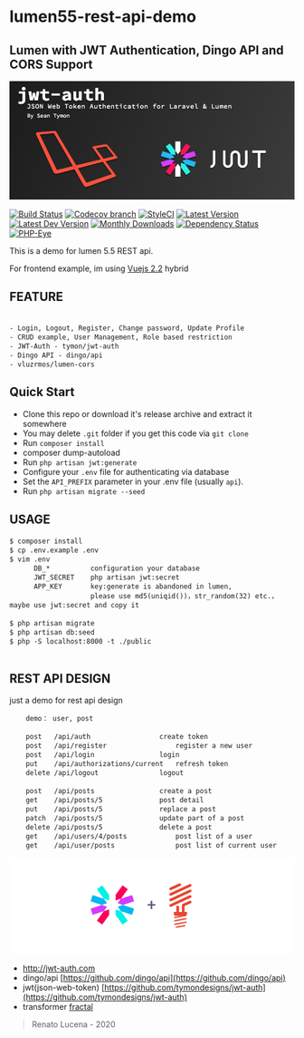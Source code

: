 # lumen55-rest-api-demo
## Lumen with JWT Authentication, Dingo API and CORS Support

![jwt-auth-banner](jwt.png)

[![Build Status](http://img.shields.io/travis/tymondesigns/jwt-auth/master.svg?style=flat-square)](https://travis-ci.org/tymondesigns/jwt-auth)
[![Codecov branch](https://img.shields.io/codecov/c/github/tymondesigns/jwt-auth/develop.svg?style=flat-square)](https://codecov.io/github/tymondesigns/jwt-auth)
[![StyleCI](https://styleci.io/repos/23680678/shield?style=flat-square)](https://styleci.io/repos/23680678)
[![Latest Version](http://img.shields.io/packagist/v/tymon/jwt-auth.svg?style=flat-square)](https://packagist.org/packages/tymon/jwt-auth)
[![Latest Dev Version](https://img.shields.io/packagist/vpre/tymon/jwt-auth.svg?style=flat-square)](https://packagist.org/packages/tymon/jwt-auth#dev-develop)
[![Monthly Downloads](https://img.shields.io/packagist/dm/tymon/jwt-auth.svg?style=flat-square)](https://packagist.org/packages/tymon/jwt-auth)
[![Dependency Status](https://www.versioneye.com/php/tymon:jwt-auth/dev-develop/badge?style=flat-square)](https://www.versioneye.com/php/tymon:jwt-auth/dev-develop)
[![PHP-Eye](https://php-eye.com/badge/tymon/jwt-auth/tested.svg?style=flat-square)](https://php-eye.com/package/tymon/jwt-auth)

This is a demo for lumen 5.5 REST api. 

For frontend example, im using [Vuejs 2.2](https://github.com/chrissetyawan/vuejs2-hybrid/) hybrid

## FEATURE

```

- Login, Logout, Register, Change password, Update Profile
- CRUD example, User Management, Role based restriction
- JWT-Auth - tymon/jwt-auth
- Dingo API - dingo/api
- vluzrmos/lumen-cors

```

## Quick Start

- Clone this repo or download it's release archive and extract it somewhere
- You may delete `.git` folder if you get this code via `git clone`
- Run `composer install`
- composer dump-autoload
- Run `php artisan jwt:generate`
- Configure your `.env` file for authenticating via database
- Set the `API_PREFIX` parameter in your .env file (usually `api`).
- Run `php artisan migrate --seed`
## USAGE

```
$ composer install
$ cp .env.example .env
$ vim .env
      DB_*          configuration your database
      JWT_SECRET    php artisan jwt:secret
      APP_KEY       key:generate is abandoned in lumen, 
                    please use md5(uniqid())，str_random(32) etc.，maybe use jwt:secret and copy it

$ php artisan migrate
$ php artisan db:seed
$ php -S localhost:8000 -t ./public


```
## REST API DESIGN

just a demo for rest api design

```
    demo： user, post
    
    post   /api/auth              	 create token
    post   /api/register              	 register a new user
    post   /api/login              	 login
    put    /api/authorizations/current   refresh token
    delete /api/logout            	 logout
    
    post   /api/posts              	 create a post
    get    /api/posts/5            	 post detail
    put    /api/posts/5            	 replace a post
    patch  /api/posts/5            	 update part of a post
    delete /api/posts/5            	 delete a post
    get    /api/users/4/posts            post list of a user
    get    /api/user/posts               post list of current user
```
![jwt-auth-banner](download.png)

- http://jwt-auth.com
- dingo/api [https://github.com/dingo/api](https://github.com/dingo/api)
- jwt(json-web-token) [https://github.com/tymondesigns/jwt-auth](https://github.com/tymondesigns/jwt-auth)
- transformer [fractal](http://fractal.thephpleague.com/)

> Renato Lucena - 2020
